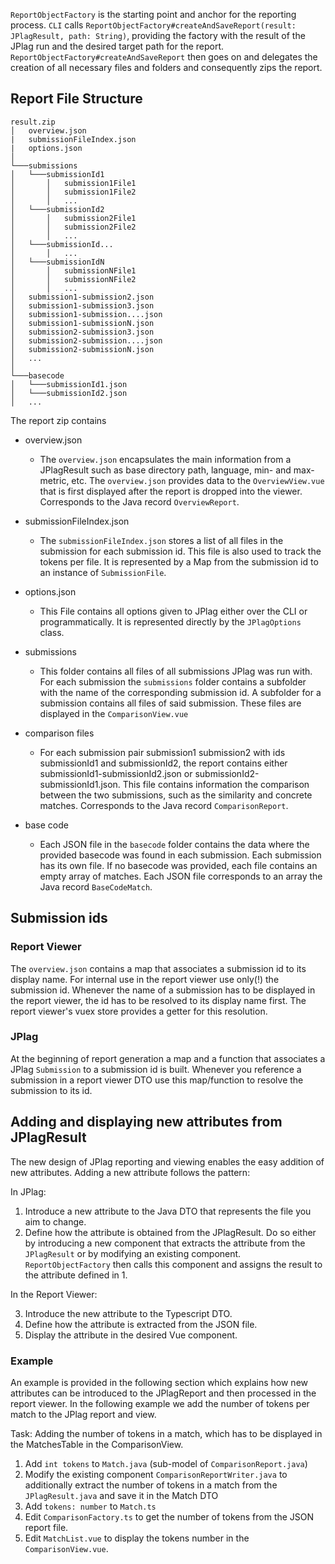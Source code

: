`ReportObjectFactory` is the starting point and anchor for the reporting process. `CLI` calls `ReportObjectFactory#createAndSaveReport(result: JPlagResult, path: String)`, providing the factory with the result of the JPlag run and the desired target path for the report.
`ReportObjectFactory#createAndSaveReport` then goes on and delegates the creation of all necessary files and folders and consequently zips the report.

## Report File Structure

```
result.zip
│   overview.json
|   submissionFileIndex.json
|   options.json
│
└───submissions
│   └───submissionId1
│       │   submission1File1
│       │   submission1File2
│       │   ...
│   └───submissionId2
│       │   submission2File1
│       │   submission2File2
│       │   ...
│   └───submissionId...
│       │   ...
│   └───submissionIdN
│       │   submissionNFile1
│       │   submissionNFile2
│       │   ...
│   submission1-submission2.json
│   submission1-submission3.json
│   submission1-submission....json
│   submission1-submissionN.json
│   submission2-submission3.json
│   submission2-submission....json
│   submission2-submissionN.json
│   ...
│
└───basecode
│   └───submissionId1.json
│   └───submissionId2.json
│   ...
```

The report zip contains

- overview.json

  - The `overview.json` encapsulates the main information from a JPlagResult such as base directory path, language, min- and max-metric, etc. The `overview.json` provides data to the `OverviewView.vue` that is first displayed after the report is dropped into the viewer. Corresponds to the Java record `OverviewReport`.

- submissionFileIndex.json
  - The `submissionFileIndex.json` stores a list of all files in the submission for each submission id. This file is also used to track the tokens per file. It is represented by a Map from the submission id to an instance of `SubmissionFile`.

- options.json
  - This File contains all options given to JPlag either over the CLI or programmatically. It is represented directly by the `JPlagOptions` class.

- submissions
  - This folder contains all files of all submissions JPlag was run with. For each submission the `submissions` folder contains a subfolder with the name of the corresponding submission id. A subfolder for a submission contains all files of said submission.
    These files are displayed in the `ComparisonView.vue`

- comparison files
  - For each submission pair submission1 submission2 with ids submissionId1 and submissionId2, the report contains either submissionId1-submissionId2.json or submissionId2-submissionId1.json. This file contains information the comparison between the two submissions, such as the similarity and concrete matches. Corresponds to the Java record `ComparisonReport`.

- base code
  - Each JSON file in the `basecode` folder contains the data where the provided basecode was found in each submission. Each submission has its own file. If no basecode was provided, each file contains an empty array of matches. Each JSON file corresponds to an array the Java record `BaseCodeMatch`.

## Submission ids

### Report Viewer
The `overview.json` contains a map that associates a submission id to its display name. 
For internal use in the report viewer use only(!) the submission id. Whenever the name of a submission has to be displayed in the report viewer, the id has to be resolved to its display name first. The report viewer's vuex store provides a getter for this resolution.

### JPlag 
At the beginning of report generation a map and a function that associates a JPlag `Submission` to a submission id is built. Whenever you reference a submission in a report viewer DTO use this map/function to resolve the submission to its id. 

## Adding and displaying new attributes from JPlagResult

The new design of JPlag reporting and viewing enables the easy addition of new attributes. Adding a new attribute follows the pattern:

In JPlag:

1. Introduce a new attribute to the Java DTO that represents the file you aim to change.
2. Define how the attribute is obtained from the JPlagResult. Do so either by introducing a new component that extracts the attribute from the `JPlagResult` or by modifying an existing component. `ReportObjectFactory` then calls this component and assigns the result to the attribute defined in 1.

In the Report Viewer:

3. Introduce the new attribute to the Typescript DTO.
4. Define how the attribute is extracted from the JSON file.
5. Display the attribute in the desired Vue component.

### Example

An example is provided in the following section which explains how new attributes can be introduced to the JPlagReport and then processed in the report viewer. In the following example we add the number of tokens per match to the JPlag report and view.

Task: Adding the number of tokens in a match, which has to be displayed in the MatchesTable in the ComparisonView.

1. Add `int tokens` to `Match.java` (sub-model of `ComparisonReport.java`)
2. Modify the existing component `ComparisonReportWriter.java` to additionally extract the number of tokens in a match from the `JPlagResult.java`
   and save it in the Match DTO
3. Add `tokens: number` to `Match.ts`
4. Edit `ComparisonFactory.ts` to get the number of tokens from the JSON report file.
5. Edit `MatchList.vue` to display the tokens number in the `ComparisonView.vue`.